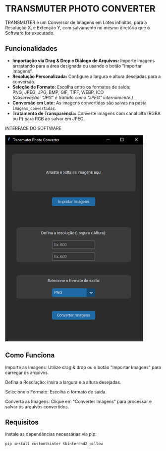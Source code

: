 # TRANSMUTER PHOTO CONVERTER

TRANSMUTER é um Conversor de Imagens em Lotes infinitos, para a Resolução X, e Extenção Y, com salvamento no mesmo diretório que o Software for executado.

## Funcionalidades

- **Importação via Drag & Drop e Diálogo de Arquivos:** Importe imagens arrastando para a área designada ou usando o botão "Importar Imagens".
- **Resolução Personalizada:** Configure a largura e altura desejadas para a conversão.
- **Seleção de Formato:** Escolha entre os formatos de saída:  
  PNG, JPEG, JPG, BMP, GIF, TIFF, WEBP, ICO  
  *(Observação: "JPG" é tratado como "JPEG" internamente.)*
- **Conversão em Lote:** As imagens convertidas são salvas na pasta `imagens_convertidas`.
- **Tratamento de Transparência:** Converte imagens com canal alfa (RGBA ou P) para RGB ao salvar em JPEG.

INTERFACE DO SOFTWARE

![Screenshot do Transmuter](https://github.com/SanctusLocalHost/TransmutterPhotoConverter/blob/main/image.png)

## Como Funciona
Importe as Imagens: Utilize drag & drop ou o botão "Importar Imagens" para carregar os arquivos.

Defina a Resolução: Insira a largura e a altura desejadas.

Selecione o Formato: Escolha o formato de saída.

Converta as Imagens: Clique em "Converter Imagens" para processar e salvar os arquivos convertidos.


## Requisitos

Instale as dependências necessárias via pip:

```bash
pip install customtkinter tkinterdnd2 pillow
